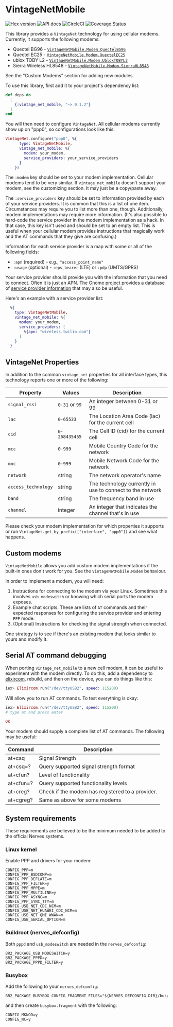 # VintageNetMobile

[![Hex version](https://img.shields.io/hexpm/v/vintage_net_mobile.svg "Hex version")](https://hex.pm/packages/vintage_net_mobile)
[![API docs](https://img.shields.io/hexpm/v/vintage_net_mobile.svg?label=hexdocs "API docs")](https://hexdocs.pm/vintage_net_mobile/VintageNetMobile.html)
[![CircleCI](https://circleci.com/gh/nerves-networking/vintage_net_mobile.svg?style=svg)](https://circleci.com/gh/nerves-networking/vintage_net_mobile)
[![Coverage Status](https://coveralls.io/repos/github/nerves-networking/vintage_net_mobile/badge.svg?branch=master)](https://coveralls.io/github/nerves-networking/vintage_net_mobile?branch=master)

This library provides a `VintageNet` technology for using cellular modems.
Currently, it supports the following modems:

* Quectel BG96 - [`VintageNetMobile.Modem.QuectelBG96`](https://www.quectel.com/product/bg96.htm)
* Quectel EC25 - [`VintageNetMobile.Modem.QuectelEC25`](https://www.quectel.com/product/ec25.htm)
* ublox TOBY L2 - [`VintageNetMobile.Modem.UbloxTOBYL2`](https://www.u-blox.com/en/product/toby-l2-series)
* Sierra Wireless HL8548 - [`VintageNetMobile.Modem.SierraHL8548`](https://source.sierrawireless.com/resources/airprime/hardware_specs_user_guides/airprime_hl8548_and_hl8548-g_product_technical_specification/)

See the "Custom Modems" section for adding new modules.

To use this library, first add it to your project's dependency list:

```elixir
def deps do
  [
    {:vintage_net_mobile, "~> 0.1.2"}
  ]
end
```

You will then need to configure `VintageNet`. All cellular modems currently show
up on "ppp0", so configurations look like this:

```elixir
VintageNet.configure("ppp0", %{
      type: VintageNetMobile,
      vintage_net_mobile: %{
        modem: your_modem,
        service_providers: your_service_providers
      }
    })
```

The `:modem` key should be set to your modem implementation. Cellular modems
tend to be very similar. If `vintage_net_mobile` doesn't support your modem, see
the customizing section. It may just be a copy/paste away.

The `:service_providers` key should be set to information provided by each of
your service providers. It is common that this is a list of one item.
Circumstances may require you to list more than one, though. Additionally, modem
implementations may require more information. (It's also possible to hard-code
the service provider in the modem implementation as a hack. In that case, this
key isn't used and should be set to an empty list. This is useful when your
cellular modem provides instructions that magically work and the AT commands
that they give are confusing.)

Information for each service provider is a map with some or all of the following
fields:

* `:apn` (required) - e.g., `"access_point_name"`
* `:usage` (optional) - `:eps_bearer` (LTE) or `:pdp` (UMTS/GPRS)

Your service provider should provide you with the information that you need to
connect. Often it is just an APN. The Gnome project provides a database of
[service provider
information](https://wiki.gnome.org/Projects/NetworkManager/MobileBroadband/ServiceProviders)
that may also be useful.

Here's an example with a service provider list:

```elixir
  %{
    type: VintageNetMobile,
    vintage_net_mobile: %{
      modem: your_modem,
      service_providers: [
        %{apn: "wireless.twilio.com"}
      ]
    }
  }
```

## VintageNet Properties

In addition to the common `vintage_net` properties for all interface types, this
technology reports one or more of the following:

| Property      | Values         | Description                   |
| ------------- | -------------- | ----------------------------- |
| `signal_rssi` | `0-31` or `99` | An integer between 0-31 or 99 |
| `lac`         | `0-65533`      | The Location Area Code (lac) for the current cell |
| `cid`         | `0-268435455`  | The Cell ID (cid) for the current cell |
| `mcc`         | `0-999`        | Mobile Country Code for the network |
| `mnc`         | `0-999`        | Mobile Network Code for the network |
| `network`     | string         | The network operator's name |
| `access_technology` | string   | The technology currently in use to connect to the network |
| `band`        | string         | The frequency band in use |
| `channel`     | integer        | An integer that indicates the channel that's in use |

Please check your modem implementation for which properties it supports or run
`VintageNet.get_by_prefix(["interface", "ppp0"])` and see what happens.

## Custom modems

`VintageNetMobile` allows you add custom modem implementations if the built-in
ones don't work for you. See the `VintageNetMobile.Modem` behaviour.

In order to implement a modem, you will need:

1. Instructions for connecting to the modem via your Linux. Sometimes this
   involves `usb_modeswitch` or knowing which serial ports the modem exposes.
2. Example chat scripts. These are lists of `AT` commands and their expected
   responses for configuring the service provider and entering `PPP` mode.
3. (Optional) Instructions for checking the signal strength when connected.

One strategy is to see if there's an existing modem that looks similar to yours
and modify it.

## Serial AT command debugging

When porting `vintage_net_mobile` to a new cell modem, it can be useful to
experiment with the modem directly. To do this, add a dependency to
[elixircom](https://github.com/mattludwigs/elixircom), rebuild, and then on the
device, you can do things like this:

```elixir
iex> Elixircom.run("/dev/ttyUSB2", speed: 115200)
```

Will allow you to run AT commands. To test everything is okay:

```elixir
iex> Elixircom.run("/dev/ttyUSB2", speed: 115200)
# type at and press enter

OK
```

Your modem should supply a complete list of AT commands. The following may be
useful:

| Command   | Description                                      |
| --------- | ------------------------------------------------ |
| at+csq    | Signal Strength                                  |
| at+csq=?  | Query supported signal strength format           |
| at+cfun?  | Level of functionality                           |
| at+cfun=? | Query supported functionality levels             |
| at+creg?  | Check if the modem has registered to a provider. |
| at+cgreg? | Same as above for some modems                    |

## System requirements

These requirements are believed to be the minimum needed to be added to the
official Nerves systems.

### Linux kernel

Enable PPP and drivers for your modem:

```text
CONFIG_PPP=m
CONFIG_PPP_BSDCOMP=m
CONFIG_PPP_DEFLATE=m
CONFIG_PPP_FILTER=y
CONFIG_PPP_MPPE=m
CONFIG_PPP_MULTILINK=y
CONFIG_PPP_ASYNC=m
CONFIG_PPP_SYNC_TTY=m
CONFIG_USB_NET_CDC_NCM=m
CONFIG_USB_NET_HUAWEI_CDC_NCM=m
CONFIG_USB_NET_QMI_WWAN=m
CONFIG_USB_SERIAL_OPTION=m
```

### Buildroot (nerves_defconfig)

Both `pppd` and `usb_modeswitch` are needed in the `nerves_defconfig`:

```text
BR2_PACKAGE_USB_MODESWITCH=y
BR2_PACKAGE_PPPD=y
BR2_PACKAGE_PPPD_FILTER=y
```

### Busybox

Add the following to your `nerves_defconfig`:

```text
BR2_PACKAGE_BUSYBOX_CONFIG_FRAGMENT_FILES="${NERVES_DEFCONFIG_DIR}/busybox.fragment"
```

and then create `busybox.fragment` with the following:

```text
CONFIG_MKNOD=y
CONFIG_WC=y
```

